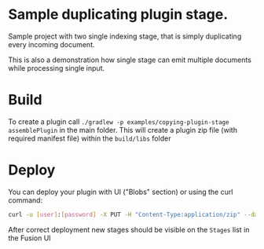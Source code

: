 # Sample duplicating plugin stage.
Sample project with two single indexing stage, that is simply duplicating every incoming document. 

This is also a demonstration how single stage can emit multiple documents while processing single input.


# Build
To create a plugin call ```./gradlew -p examples/copying-plugin-stage assemblePlugin``` in the main folder.
This will create a plugin zip file (with required manifest file) within the ```build/libs``` folder

# Deploy
You can deploy your plugin with UI ("Blobs" section) or using the curl command:

```bash
curl -u [user]:[password] -X PUT -H "Content-Type:application/zip" --data-binary @copying-plugin-stage-0.0.1.zip https://[fusion url]/api/index-stages/plugins
```

After correct deployment new stages should be visible on the `Stages` list in the Fusion UI
